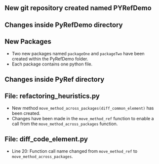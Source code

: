 ## New git repository created named PYRefDemo
## Changes inside PyRefDemo directory

## New Packages
- Two new packages named `packageOne` and `packageTwo` have been created within the PyRefDemo folder.
- Each package contains one python file.

## Changes inside PyRef directory
## File: refactoring_heuristics.py
- New method `move_method_across_packages(diff_common_element)` has been created.
- Changes have been made in the `move_method_ref` function to enable a call from the `move_method_across_packages` function.

## File: diff_code_element.py
- Line 20: Function call name changed from `move_method_ref` to `move_method_across_packages`.



